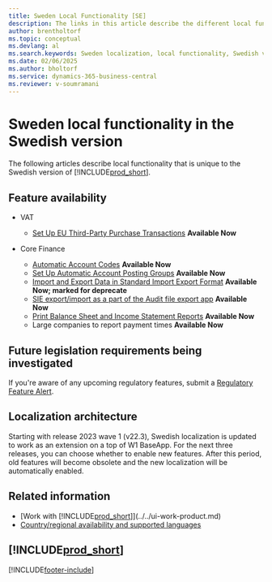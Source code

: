 ```yaml
---
title: Sweden Local Functionality [SE]
description: The links in this article describe the different local functionality in the Swedish version of Business Central.
author: brentholtorf
ms.topic: conceptual
ms.devlang: al
ms.search.keywords: Sweden localization, local functionality, Swedish version
ms.date: 02/06/2025
ms.author: bholtorf
ms.service: dynamics-365-business-central
ms.reviewer: v-soumramani
---
```


# Sweden local functionality in the Swedish version

The following articles describe local functionality that is unique to the Swedish version of [!INCLUDE[prod_short](../../includes/prod_short.md)].  

## Feature availability  

- VAT
  - [Set Up EU Third-Party Purchase Transactions](how-to-set-up-eu-third-party-purchase-transactions.md) **Available Now**

- Core Finance
  - [Automatic Account Codes](automatic-account-codes.md) **Available Now**
  - [Set Up Automatic Account Posting Groups](how-to-set-up-automatic-account-posting-groups.md)  **Available Now**
  - [Import and Export Data in Standard Import Export Format](how-to-import-and-export-data-in-standard-import-export-format.md) **Available Now; marked for deprecate**  
  - [SIE export/import as a part of the Audit file export app](how-to-use-sie-audit-files-export.md) **Available Now**
  - [Print Balance Sheet and Income Statement Reports](how-to-print-balance-sheet-and-income-statement-reports.md) **Available Now**
  - Large companies to report payment times **Available Now**

## Future legislation requirements being investigated

If you're aware of any upcoming regulatory features, submit a [Regulatory Feature Alert](https://forms.office.com/pages/responsepage.aspx?id=v4j5cvGGr0GRqy180BHbRwkeauYiJKZOpJ0CtKuVmJlURURaMlQ4Rk05UFY4NkVEOTA0MUU5WThXSC4u).

## Localization architecture

Starting with release 2023 wave 1 (v22.3), Swedish localization is updated to work as an extension on a top of W1 BaseApp. For the next three releases, you can choose whether to enable new features. After this period, old features will become obsolete and the new localization will be automatically enabled.

## Related information

- [Work with [!INCLUDE[prod_short](../../includes/prod_short.md)]](../../ui-work-product.md)  
- [Country/regional availability and supported languages](/dynamics365/business-central/dev-itpro/compliance/apptest-countries-and-translations)  

## [!INCLUDE[prod_short](../../includes/free_trial_md.md)]  

[!INCLUDE[footer-include](../../includes/footer-banner.md)]
